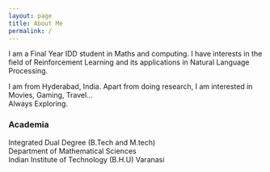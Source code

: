 ```yaml
---
layout: page
title: About Me
permalink: /
---
```

I am a Final Year IDD student in Maths and computing. I have interests in the field of Reinforcement Learning and its applications in Natural Language Processing. 

I am from Hyderabad, India. Apart from doing research, I am interested in  
Movies, Gaming, Travel...  
Always Exploring.  
### Academia
Integrated Dual Degree (B.Tech and M.tech)  
Department of Mathematical Sciences  
Indian Institute of Technology (B.H.U) Varanasi

<!-- ### Contact me

[phani1998@gmail.com](mailto:phani1998@gmail.com)  -->